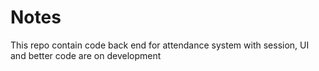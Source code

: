 # Notes
This repo contain code back end for attendance system with session, UI and better code are on development

